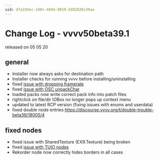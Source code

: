 ```yaml
---
uid: d7a193ec-160c-484d-9819-d202826c39aa
---
```


# Change Log - vvvv50beta39.1
released on 05 05 20  

## general
* Installer now always asks for destination path  
* Installer checks for running vvvv before installing/uninstalling  
* fixed <a href="https://discourse.vvvv.org/t/beta39-framerate-drops-on-aws-ec2-instance/18095" class="extURL" target="_blank">issue with dropping framerate</a>  
* fixed <a href="https://discourse.vvvv.org/t/trouble-getting-started-devvvveloping-plugin/18321/6" class="extURL" target="_blank">issue with OSC unpackChar</a>  
* loaded packs now write correct pack info into patch files  
* rightclick on file/dir IOBox no longer pops up context menu  
* updated to latest RCP version (fixing issues with enums and userdata)  
* fixed double node entries <a href="https://discourse.vvvv.org/t/double-trouble-beta39/18005/4" class="extURL" target="_blank">https://discourse.vvvv.org/t/double-trouble-beta39/18005/4</a>  

## fixed nodes
* fixed issue with SharedTexture (EX9.Texture) being broken  
* fixed <a href="https://discourse.vvvv.org/t/tuio-encoding-array-out-of-bounds/18319" class="extURL" target="_blank">issue with TUIO nodes</a>  
* Rekorder node now correctly hides borders in all cases  
